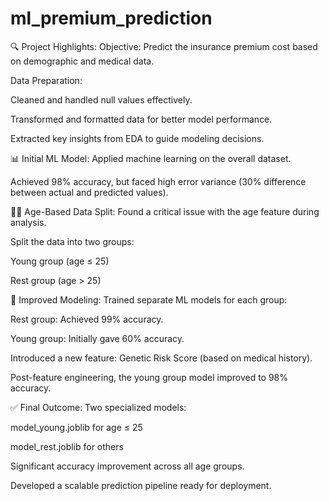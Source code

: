 # ml_premium_prediction
🔍 Project Highlights:
Objective: Predict the insurance premium cost based on demographic and medical data.

Data Preparation:

Cleaned and handled null values effectively.

Transformed and formatted data for better model performance.

Extracted key insights from EDA to guide modeling decisions.

📊 Initial ML Model:
Applied machine learning on the overall dataset.

Achieved 98% accuracy, but faced high error variance (30% difference between actual and predicted values).

🧑‍⚕️ Age-Based Data Split:
Found a critical issue with the age feature during analysis.

Split the data into two groups:

Young group (age ≤ 25)

Rest group (age > 25)

🔄 Improved Modeling:
Trained separate ML models for each group:

Rest group: Achieved 99% accuracy.

Young group: Initially gave 60% accuracy.

Introduced a new feature: Genetic Risk Score (based on medical history).

Post-feature engineering, the young group model improved to 98% accuracy.

✅ Final Outcome:
Two specialized models:

model_young.joblib for age ≤ 25

model_rest.joblib for others

Significant accuracy improvement across all age groups.

Developed a scalable prediction pipeline ready for deployment.
